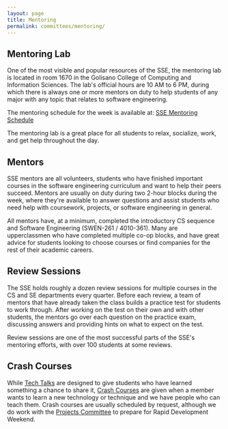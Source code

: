 ```yaml
---
layout: page
title: Mentoring
permalink: committees/mentoring/
---
```

Mentoring Lab
-------------

One of the most visible and popular resources of the SSE, the mentoring lab
is located in room 1670 in the Golisano College of Computing and Information
Sciences. The lab's official hours are 10 AM to 6 PM, during which there is
always one or more mentors on duty to help students of any major with any
topic that relates to software engineering.

The mentoring schedule for the week is available at: [SSE Mentoring Schedule][0]

The mentoring lab is a great place for all students to relax, socialize,
work, and get help throughout the day.

Mentors
-------

SSE mentors are all volunteers, students who have finished important
courses in the software engineering curriculum and want to help their peers
succeed. Mentors are usually on duty during two 2-hour blocks during the week,
where they're available to answer questions and assist students who need help
with coursework, projects, or software engineering in general.

All mentors have, at a minimum, completed the introductory CS sequence and
Software Engineering (SWEN-261 / 4010-361).  Many are upperclassmen who have completed
multiple co-op blocks, and have great advice for students looking to choose
courses or find companies for the rest of their academic careers.

Review Sessions
---------------

The SSE holds roughly a dozen review sessions for multiple courses in the CS
and SE departments every quarter. Before each review, a team of mentors that
have already taken the class builds a practice test for students to work
through. After working on the test on their own and with other students, the
mentors go over each question on the practice exam, discussing answers and
providing hints on what to expect on the test.

Review sessions are one of the most successful parts of the SSE's mentoring
efforts, with over 100 students at some reviews.

Crash Courses
-------------

While [Tech Talks][1] are designed to give students who have learned
something a chance to share it, [Crash Courses][2] are given when a member wants to
learn a new technology or technique and we have people who can teach them. Crash
courses are usually scheduled by request, although we do work with the
[Projects Committee][3] to prepare for Rapid Development Weekend.

[0]: https://sse.se.rit.edu/go/mentoringschedule
[1]: /committees/talks
[2]: crash-courses
[3]: /committees/projects
